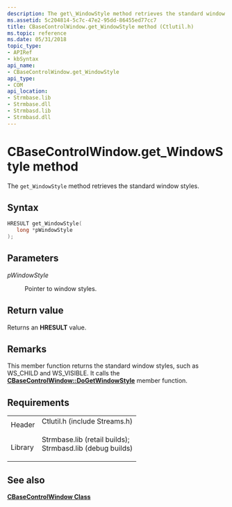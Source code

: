 ```yaml
---
description: The get\_WindowStyle method retrieves the standard window styles.
ms.assetid: 5c204814-5c7c-47e2-95dd-86455ed77cc7
title: CBaseControlWindow.get_WindowStyle method (Ctlutil.h)
ms.topic: reference
ms.date: 05/31/2018
topic_type: 
- APIRef
- kbSyntax
api_name: 
- CBaseControlWindow.get_WindowStyle
api_type: 
- COM
api_location: 
- Strmbase.lib
- Strmbase.dll
- Strmbasd.lib
- Strmbasd.dll
---
```


# CBaseControlWindow.get\_WindowStyle method

The `get_WindowStyle` method retrieves the standard window styles.

## Syntax


```C++
HRESULT get_WindowStyle(
   long *pWindowStyle
);
```



## Parameters

<dl> <dt>

*pWindowStyle* 
</dt> <dd>

Pointer to window styles.

</dd> </dl>

## Return value

Returns an **HRESULT** value.

## Remarks

This member function returns the standard window styles, such as WS\_CHILD and WS\_VISIBLE. It calls the [**CBaseControlWindow::DoGetWindowStyle**](cbasecontrolwindow-dogetwindowstyle.md) member function.

## Requirements



|                    |                                                                                                                                                                                            |
|--------------------|--------------------------------------------------------------------------------------------------------------------------------------------------------------------------------------------|
| Header<br/>  | <dl> <dt>Ctlutil.h (include Streams.h)</dt> </dl>                                                                                   |
| Library<br/> | <dl> <dt>Strmbase.lib (retail builds); </dt> <dt>Strmbasd.lib (debug builds)</dt> </dl> |



## See also

<dl> <dt>

[**CBaseControlWindow Class**](cbasecontrolwindow.md)
</dt> </dl>

 

 




